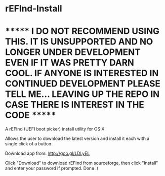 rEFInd-Install
==============

# ***** I DO NOT RECOMMEND USING THIS. IT IS UNSUPPORTED AND NO LONGER UNDER DEVELOPMENT EVEN IF IT WAS PRETTY DARN COOL. IF ANYONE IS INTERESTED IN CONTINUED DEVELOPMENT PLEASE TELL ME... LEAVING UP THE REPO IN CASE THERE IS INTEREST IN THE CODE *****

A rEFInd (UEFI boot picker) install utility for OS X

Allows the user to download the latest version and install it each with a single click of a button.

Download app from: http://goo.gl/LDLyEL


Click "Download" to download rEFInd from sourceforge, then click "Install" and enter your password if prompted. Done :)
